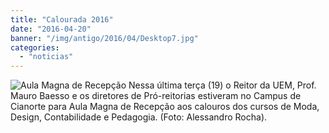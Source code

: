 ```yaml
---
title: "Calourada 2016"
date: "2016-04-20"
banner: "/img/antigo/2016/04/Desktop7.jpg"
categories: 
  - "noticias"
---
```


![Aula Magna de Recepção](/img/antigo/2016/04/Desktop7.jpg) Nessa última terça (19) o Reitor da UEM, Prof. Mauro Baesso e os diretores de Pró-reitorias estiveram no Campus de Cianorte para Aula Magna de Recepção aos calouros dos cursos de Moda, Design, Contabilidade e Pedagogia. (Foto: Alessandro Rocha).

